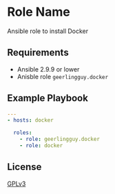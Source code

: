 Role Name
=========

Ansible role to install Docker

Requirements
------------

- Ansible 2.9.9 or lower
- Anisble role `geerlingguy.docker`

Example Playbook
----------------

```yml
---
- hosts: docker

  roles:
    - role: geerlingguy.docker
    - role: docker
```

License
-------

[GPLv3](LICENSE)
